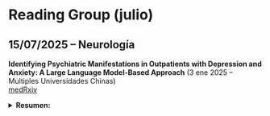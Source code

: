 # Reading Group (julio)


## 15/07/2025 – Neurología


**Identifying Psychiatric Manifestations in Outpatients with Depression and Anxiety: A Large Language Model-Based Approach** (3 ene 2025 – Multiples Universidades Chinas)  
[medRxiv](https://www.medrxiv.org/content/10.1101/2025.01.03.24318117v1)

<details markdown="1">
<summary><strong>Resumen:</strong></summary>

**Keywords**: depresión; ansiedad; manifestaciones psiquiátricas; modelos de lenguaje a gran escala; entrevistas psiquiátricas; registros médicos electrónicos; aprendizaje automático; explicabilidad; clasificación.

**Descripción**: Este estudio explora la capacidad de los modelos de lenguaje a gran escala para automatizar la identificación de categorías diagnósticas y síntomas a partir de diálogos psiquiatra-paciente en 1 160 pacientes ambulatorios con trastornos de depresión y ansiedad. Se elaboró un corpus de entidades clínicas a partir de anotaciones en registros médicos electrónicos y escalas de evaluación, y se emplearon LLM para identificar síntomas y evaluar escalas de valoración. Mediante un pipeline de aprendizaje en ensamblaje con validación cruzada de 10 pliegues, el sistema alcanzó una precisión del 86,9 % en la detección de anotaciones clínicas, 74,7 % (ansiedad) y 77,2 % (depresión) en identificación de síntomas, y 75,5 % al diferenciar pacientes con depresión y ansiedad según códigos ICD-10. El análisis de características generadas por el modelo destacó marcadores como anhedonia y disminución de la volición en depresión, y tensión e incapacidad para relajarse en ansiedad, demostrando el potencial de los LLM para mejorar el diagnóstico psiquiátrico y ofrecer insights interpretables.

</details>
